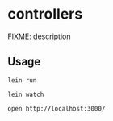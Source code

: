 # controllers

FIXME: description

## Usage

    lein run

    lein watch

    open http://localhost:3000/
